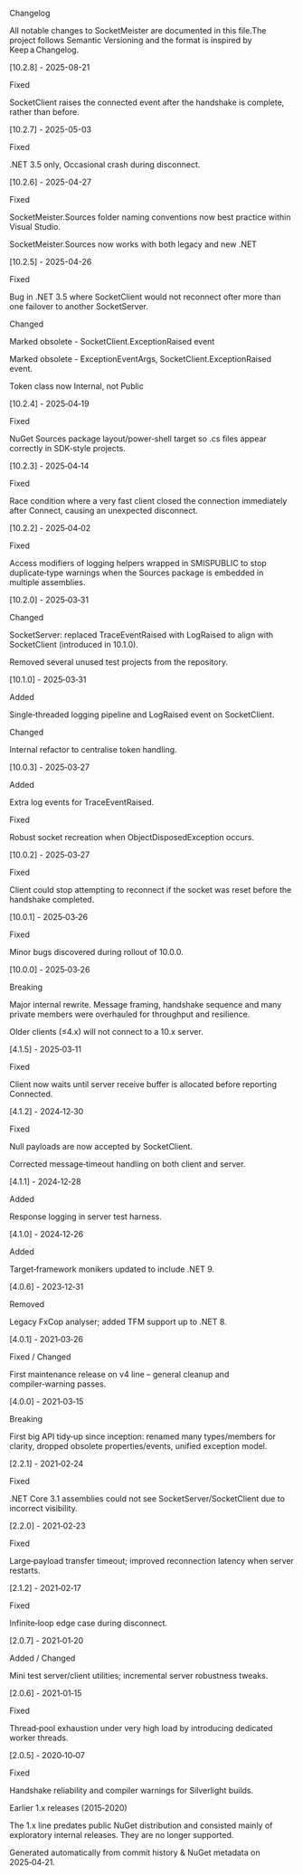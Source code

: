 Changelog

All notable changes to SocketMeister are documented in this file.The project follows Semantic Versioning and the format is inspired by Keep a Changelog.

[10.2.8] - 2025-08-21

Fixed

SocketClient raises the connected event after the handshake is complete, rather than before.

[10.2.7] - 2025-05-03

Fixed

.NET 3.5 only, Occasional crash during disconnect.

[10.2.6] - 2025-04-27

Fixed

SocketMeister.Sources folder naming conventions now best practice within Visual Studio.

SocketMeister.Sources now works with both legacy and new .NET

[10.2.5] - 2025-04-26

Fixed

Bug in .NET 3.5 where SocketClient would not reconnect ofter more than one failover 
to another SocketServer.

Changed

Marked obsolete - SocketClient.ExceptionRaised event

Marked obsolete - ExceptionEventArgs, SocketClient.ExceptionRaised event.

Token class now Internal, not Public

[10.2.4] - 2025‑04‑19

Fixed

NuGet Sources package layout/power‑shell target so .cs files appear correctly in SDK‑style projects.

[10.2.3] - 2025‑04‑14

Fixed

Race condition where a very fast client closed the connection immediately after Connect, causing an unexpected disconnect.

[10.2.2] - 2025‑04‑02

Fixed

Access modifiers of logging helpers wrapped in SMISPUBLIC to stop duplicate‑type warnings when the Sources package is embedded in multiple assemblies.

[10.2.0] - 2025‑03‑31

Changed

SocketServer: replaced TraceEventRaised with LogRaised to align with SocketClient (introduced in 10.1.0).

Removed several unused test projects from the repository.

[10.1.0] - 2025‑03‑31

Added

Single‑threaded logging pipeline and LogRaised event on SocketClient.

Changed

Internal refactor to centralise token handling.

[10.0.3] - 2025‑03‑27

Added

Extra log events for TraceEventRaised.

Fixed

Robust socket recreation when ObjectDisposedException occurs.

[10.0.2] - 2025‑03‑27

Fixed

Client could stop attempting to reconnect if the socket was reset before the handshake completed.

[10.0.1] - 2025‑03‑26

Fixed

Minor bugs discovered during rollout of 10.0.0.

[10.0.0] - 2025‑03‑26

Breaking

Major internal rewrite. Message framing, handshake sequence and many private members were overhauled for throughput and resilience.

Older clients (≤4.x) will not connect to a 10.x server.

[4.1.5] - 2025‑03‑11

Fixed

Client now waits until server receive buffer is allocated before reporting Connected.

[4.1.2] - 2024‑12‑30

Fixed

Null payloads are now accepted by SocketClient.

Corrected message‑timeout handling on both client and server.

[4.1.1] - 2024‑12‑28

Added

Response logging in server test harness.

[4.1.0] - 2024‑12‑26

Added

Target‑framework monikers updated to include .NET 9.

[4.0.6] - 2023‑12‑31

Removed

Legacy FxCop analyser; added TFM support up to .NET 8.

[4.0.1] - 2021‑03‑26

Fixed / Changed

First maintenance release on v4 line – general cleanup and compiler‑warning passes.

[4.0.0] - 2021‑03‑15

Breaking

First big API tidy‑up since inception: renamed many types/members for clarity, dropped obsolete properties/events, unified exception model.

[2.2.1] - 2021‑02‑24

Fixed

.NET Core 3.1 assemblies could not see SocketServer/SocketClient due to incorrect visibility.

[2.2.0] - 2021‑02‑23

Fixed

Large‑payload transfer timeout; improved reconnection latency when server restarts.

[2.1.2] - 2021‑02‑17

Fixed

Infinite‑loop edge case during disconnect.

[2.0.7] - 2021‑01‑20

Added / Changed

Mini test server/client utilities; incremental server robustness tweaks.

[2.0.6] - 2021‑01‑15

Fixed

Thread‑pool exhaustion under very high load by introducing dedicated worker threads.

[2.0.5] - 2020‑10‑07

Fixed

Handshake reliability and compiler warnings for Silverlight builds.

Earlier 1.x releases (2015‑2020)

The 1.x line predates public NuGet distribution and consisted mainly of exploratory internal releases. They are no longer supported.

Generated automatically from commit history & NuGet metadata on 2025‑04‑21.